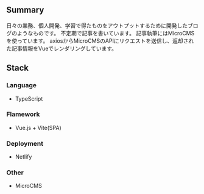 ## Summary
日々の業務、個人開発、学習で得たものをアウトプットするために開発したブログのようなものです。
不定期で記事を書いています。
記事執筆にはMicroCMSを使っています。
axiosからMicroCMSのAPIにリクエストを送信し、返却された記事情報をVueでレンダリングしています。

## Stack

### Language
- TypeScript
### Flamework
- Vue.js + Vite(SPA)
### Deployment
- Netlify
### Other
- MicroCMS
